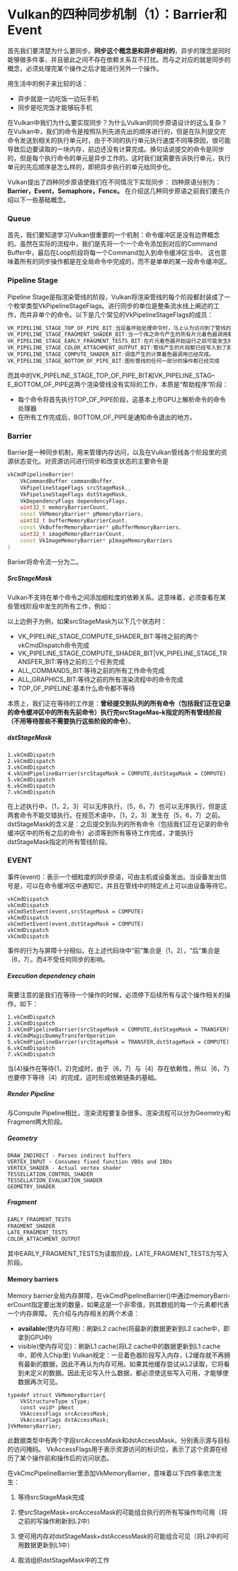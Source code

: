 # Vulkan的四种同步机制（1）：Barrier和Event

首先我们要清楚为什么要同步。**同步这个概念是和异步相对的**，异步的理念是同时能够做多件事，并且彼此之间不存在依赖关系互不打扰。而与之对应的就是同步的概念，必须处理完某个操作之后才能进行另外一个操作。

用生活中的例子来比较的话：

- 异步就是一边吃饭一边玩手机
- 同步是吃完饭才能够玩手机



在Vulkan中我们为什么要实现同步？为什么Vulkan的同步原语设计的这么复杂？
在Vulkan中，我们的命令是按照队列先进先出的顺序进行的，但是在队列提交完命令发送到相关的执行单元时，由于不同的执行单元执行速度不同等原因，很可能导致后边要读取的一块内存，前边还没有计算完成。换句话说提交的命令是同步的，但是每个执行命令的单元是异步工作的。这时我们就需要告诉执行单元，执行单元的先后顺序是怎么样的，即把异步执行的单元给同步化。



Vulkan提出了四种同步原语使我们在不同情况下实现同步：
四种原语分别为：<b>Barrier，Event，Semaphore，Fence。</b>
在介绍这几种同步原语之前我们要先介绍以下一些基础概念。



### Queue
首先，我们要知道学习Vulkan很重要的一个机制：命令缓冲区是没有边界概念的。虽然在实际的流程中，我们是先将一个一个命令添加到对应的Command Buffer中，最后在Loop阶段将每一个Command加入到命令缓冲区当中。
这也意味着所有的同步操作都是在全局命令中完成的，而不是单单的某一段命令缓冲区。



### Pipeline Stage
Pipeline Stage是指渲染管线的阶段，Vulkan将渲染管线的每个阶段都封装成了一个枚举类型VkPipelineStageFlags。进行同步的单位是整条流水线上阐述的工作，而并非单个的命令。以下是几个常见的VkPipelineStageFlags的成员：

```c++
VK_PIPELINE_STAGE_TOP_OF_PIPE_BIT:当设备开始处理命令时，马上认为访问到了管线的顶端。
VK_PIPELINE_STAGE_FRAGMENT_SHADER_BIT:当一个挥之命令产生的所有片元着色器调用都完成时，这个阶段通过。
VK_PIPELINE_STAGE_EARLY_FRAGMENT_TESTS_BIT:在片元着色器开始运行之前可能发生的所有逐片元操作都完成了。
VK_PIPELINE_STAGE_COLOR_ATTACHMENT_OUTPUT_BIT:管线产生的片段都已经写入到了颜色副件中。
VK_PIPELINE_STAGE_COMPUTE_SHADER_BIT:调度产生的计算着色器调用已经完成。
VK_PIPELINE_STAGE_BOTTOM_OF_PIPE_BIT:图形管线的任何一部分的操作都已经完成
```

而其中的VK_PIPELINE_STAGE_TOP_OF_PIPE_BIT和VK_PIPELINE_STAG–E_BOTTOM_OF_PIPE这两个渲染管线没有实际的工作，本质是“帮助程序”阶段：

- 每个命令将首先执行TOP_OF_PIPE阶段，这基本上市GPU上解析命令的命令处理器
- 在所有工作完成后，BOTTOM_OF_PIPE是通知命令退出的地方。



### Barrier

Barrier是一种同步机制，用来管理内存访问，以及在Vulkan管线各个阶段里的资源状态变化。对资源访问进行同步和改变状态的主要命令是

```c++
vkCmdPipelineBarrier(
	VkCommandBuffer commandBuffer,
	VkPipelineStageFlags srcStageMask,,
	VkPipelineStageFlags dstStageMask,
	VkDependencyFlags dependencyFlags,
	uint32_t memoryBarrierCount,
	const VkMemoryBarrier* pMemoryBarriers,
	uint32_t bufferMemoryBarrierCount,
	const VkBufferMemoryBarrier* pBufferMemoryBarriers,
	uint32_t imageMemoryBarrierCount,
	const VkImageMemoryBarrier* pImageMemoryBarriers
)
```

Bariier将命令流一分为二。

##### SrcStageMask

Vulkan不支持在单个命令之间添加细粒度的依赖关系。这意味着，必须查看在某些管线阶段中发生的所有工作，例如：

以上边例子为例，如果srcStageMask为以下几个状态时：

* VK_PIPELINE_STAGE_COMPUTE_SHADER_BIT:等待之前的两个vkCmdDispatch命令完成
* VK_PIPELINE_STAGE_COMPUTE_SHADER_BIT|VK_PIPELINE_STAGE_TRANSFER_BIT:等待之前的三个任务完成
* ALL_COMMANDS_BIT:等待之前的所有工作命令完成
* ALL_GRAPHICS_BIT:等待之前的所有渲染流程中的命令完成
* TOP_OF_PIPELINE:基本什么命令都不等待

本质上，我们正在等待的工作是：**曾经提交到队列的所有命令（包括我们正在记录的命令缓冲区中的所有先前命令）执行完srcStageMas–k指定的所有管线阶段（不用等待那些不需要执行这些阶段的命令）**。



##### dstStageMask

```
1.vkCmdDispatch
2.vkCmdDispatch
3.vkCmdDispatch
4.vkCmdPipelineBarrier(srcStageMask = COMPUTE,dstStageMask = COMPUTE)
5.vkCmdDispatch
6.vkCmdDispatch
7.vkCmdDispatch
```

在上述执行中，｛1，2，3｝可以无序执行，｛5，6，7｝也可以无序执行，但是这两套命令不能交错执行。在规范术语中，｛1，2，3｝发生在｛5，6，7｝之前。
dstStageMask的含义是：之后提交到队列的所有命令（包括我们正在记录的命令缓冲区中的所有之后的命令）必须等到所有等待工作完成，才能执行dstStageMask指定的所有管线阶段。



### EVENT

事件(event)：表示一个细粒度的同步原语，可由主机或设备发出。当设备发出信号是，可以在命令缓冲区中通知它，并且在管线中的特定点上可以由设备等待它。

```
vkCmdDispatch
vkCmdDispatch
vkCmdSetEvent(event,srcStageMask = COMPUTE)
vkCmdDispatch
vkCmdSetEvent(event,dstStageMask = COMPUTE) 
vkCmdDispatch
vkCmdDispatch
```

事件的行为与屏障十分相似。在上述代码块中“前”集合是｛1，2｝，“后”集合是｛6，7｝。而4不受任何同步的影响。



##### Execution dependency chain

需要注意的是我们在等待一个操作的时候，必须停下后续所有与这个操作相关的操作。如下：

```
1.vkCmdDispatch
2.vkCmdDispatch
3.vkCmdPipelineBarrier(srcStageMask = COMPUTE,dstStageMask = TRANSFER)
4.vkCmdMagicDummyTransferOperation
5.vkCmdPipelineBarrier(srcStageMask = TRANSFER,dstStageMask = COMPUTE)
6.vkCmdDispatch
7.vkCmdDispatch
```

当{4}操作在等待{1，2}完成时，由于｛6，7｝与｛4｝存在依赖性，所以｛6，7｝也要停下等待｛4｝的完成，这时形成依赖链条的基础。



##### Render Pipeline
与Compute Pipeline相比，渲染流程要复杂很多。渲染流程可以分为Geometry和Fragment两大阶段。
##### Geometry

```
DRAW_INDIRECT - Parses indirect buffers
VERTEX_INPUT - Consumes fixed function VBOs and IBOs
VERTEX_SHADER - Actual vertex shader
TESSELLATION_CONTROL_SHADER
TESSELLATION_EVALUATION_SHADER
GEOMETRY_SHADER
```

##### Fragment

```c++
EARLY_FRAGMENT_TESTS
FRAGMENT_SHADER
LATE_FRAGMENT_TESTS
COLOR_ATTACHMENT_OUTPUT
```

其中EARLY_FRAGMENT_TESTS为读取阶段，LATE_FRAGMENT_TESTS为写入阶段。



#### Memory barriers

Memory barrier全局内存屏障，在vkCmdPipelineBarrier()中通过memoryBarri-erCount指定要出发的数量，如果这是一个非零值，则其数组的每一个元素都代表一个内存屏障。
先介绍与内存相关的两个术语：

- **available**(使内存可用)：刷新L2 cache(将最新的数据更新到L2 cache中，即拿到GPU中)
- visible(使内存可见)：刷新L1 cache(将L2 cache中的数据更新到L1 cache中，即传入Chip里)
  Vulkan规定：一旦着色器阶段写入内存，L2缓存就不再拥有最新的数据，因此不再认为内存可用。如果其他缓存尝试从L2读取，它将看到未定义的数据。因此无论写入什么数据，都必须使这些写入可用，才能够使数据再次可见。

```
typedef struct VkMemoryBarrier{
	VkStructureType sType;
	const void* pNext
	VkAccessFlags srcAccessMask;
	VkAccessFlags dstAccessMask;
}VkMemoryBarrier;
```

此数据类型中有两个字段srcAccessMask和dstAccessMask，分别表示源与目标的访问掩码。
VkAccessFlags用于表示资源访问的标识位，表示了这个资源在经历了某个操作前和操作后的访问状态。

在vkCmcPipelineBarrier里添加VkMemoryBarrier，意味着以下四件事依次发生：

1. 等待srcStageMask完成

2. 使srcStageMask+srcAccessMask的可能组合执行的所有写操作均可用（将之前的写操作刷新到L2中）

3. 使可用内存对dstStageMask+dstAccessMask的可能组合可见（将L2中的可用数据更新到L1中）

4. 取消组织dstStageMask中的工作







